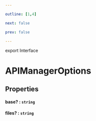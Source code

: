 ```yaml
---

outline: [1,4]

next: false

prev: false

---
```


export Interface
# APIManagerOptions

## Properties

#### base? : `string`

#### files? : `string`
